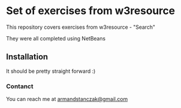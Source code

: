 # Set of exercises from w3resource

This repository covers exercises from w3resource - "Search"

They were all completed using NetBeans

## Installation

It should be pretty straight forward :)

### Contanct

You can reach me at armandstanczak@gmail.com
